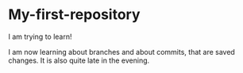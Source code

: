 # My-first-repository
I am trying to learn!

I am now learning about branches and about commits, that are saved changes.
It is also quite late in the evening.
